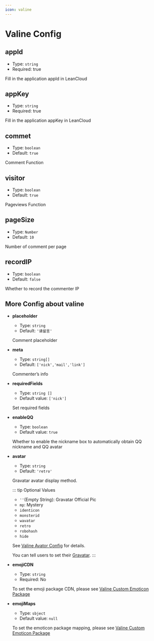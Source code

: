 ```yaml
---
icon: valine
---
```


# Valine Config

## appId

- Type: `string`
- Required: true

Fill in the application appId in LeanCloud

## appKey

- Type: `string`
- Required: true

Fill in the application appKey in LeanCloud

## commet

- Type: `boolean`
- Default: `true`

Comment Function

## visitor

- Type: `boolean`
- Default: `true`

Pageviews Function

## pageSize

- Type: `Number`
- Default: `10`

Number of comment per page

## recordIP

- Type: `boolean`
- Default: `false`

Whether to record the commenter IP

## More Config about valine

- **placeholder**

  - Type: `string`
  - Default: `'请留言'`

  Comment placeholder

- **meta**

  - Type: `string[]`
  - Default: `['nick','mail','link']`

  Commenter’s info

- **requiredFields**

  - Type: `string []`
  - Default value: `['nick']`

  Set required fields

- **enableQQ**

  - Type: `boolean`
  - Default value: `true`

  Whether to enable the nickname box to automatically obtain QQ nickname and QQ avatar

- **avatar**

  - Type: `string`
  - Default: `'retro'`

  Gravatar avatar display method.

  ::: tip Optional Values

  - `''`(Empty String): Gravatar Official Pic
  - `mp`: Mystery
  - `identicon`
  - `monsterid`
  - `wavatar`
  - `retro`
  - `robohash`
  - `hide`

  See [Valine Avator Config](https://valine.js.org/avatar.html) for details.

  You can tell users to set their [Gravatar](http://cn.gravatar.com/).
  :::

- **emojiCDN**

  - Type: `string`
  - Required: No

  To set the emoji package CDN, please see [Valine Custom Emoticon Package](https://valine.js.org/emoji.html)

- **emojiMaps**

  - Type: `sbject`
  - Default value: `null`

  To set the emoticon package mapping, please see [Valine Custom Emoticon Package](https://valine.js.org/emoji.html)
